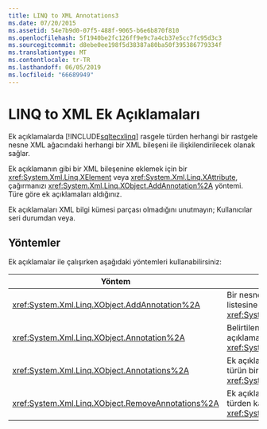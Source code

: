 ```yaml
---
title: LINQ to XML Annotations3
ms.date: 07/20/2015
ms.assetid: 54e7b9d0-07f5-488f-9065-b6e6b870f810
ms.openlocfilehash: 5f1940be2fc126ff9e9c7a4cb37e5cc7fc95d3c3
ms.sourcegitcommit: d8ebe0ee198f5d38387a80ba50f395386779334f
ms.translationtype: MT
ms.contentlocale: tr-TR
ms.lasthandoff: 06/05/2019
ms.locfileid: "66689949"
---
```

# <a name="linq-to-xml-annotations"></a>LINQ to XML Ek Açıklamaları

Ek açıklamalarda [!INCLUDE[sqltecxlinq](~/includes/sqltecxlinq-md.md)] rasgele türden herhangi bir rastgele nesne XML ağacındaki herhangi bir XML bileşeni ile ilişkilendirilecek olanak sağlar.

Ek açıklamanın gibi bir XML bileşenine eklemek için bir <xref:System.Xml.Linq.XElement> veya <xref:System.Xml.Linq.XAttribute>, çağırmanızı <xref:System.Xml.Linq.XObject.AddAnnotation%2A> yöntemi. Türe göre ek açıklamaları aldığınız.

Ek açıklamaları XML bilgi kümesi parçası olmadığını unutmayın; Kullanıcılar seri durumdan veya.

## <a name="methods"></a>Yöntemler

Ek açıklamalar ile çalışırken aşağıdaki yöntemleri kullanabilirsiniz:

|Yöntem|Açıklama|
|------------|-----------------|
|<xref:System.Xml.Linq.XObject.AddAnnotation%2A>|Bir nesne ekler, ek açıklama listesine bir <xref:System.Xml.Linq.XObject>.|
|<xref:System.Xml.Linq.XObject.Annotation%2A>|Belirtilen türden ilk ek açıklama nesnesinin alır bir <xref:System.Xml.Linq.XObject>.|
|<xref:System.Xml.Linq.XObject.Annotations%2A>|Ek açıklamalar için belirtilen türün bir koleksiyonunu alır bir <xref:System.Xml.Linq.XObject>.|
|<xref:System.Xml.Linq.XObject.RemoveAnnotations%2A>|Ek açıklamalar, belirtilen türden kaldırır bir <xref:System.Xml.Linq.XObject>.|
